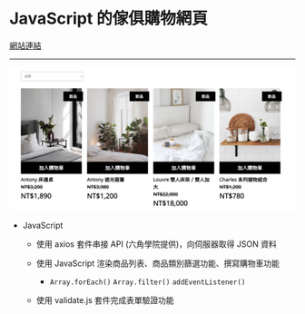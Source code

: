 # JavaScript 的傢俱購物網頁

[網站連結](https://hclin23.github.io/woworoom/)
<hr></hr>

![image](https://github.com/HCLin23/woworoom/blob/fix/image/forReadMe.png)

- JavaScript
  - 使用 axios 套件串接 API (六角學院提供)，向伺服器取得 JSON 資料

  - 使用 JavaScript 渲染商品列表、商品類別篩選功能、撰寫購物車功能
      - `Array.forEach()` `Array.filter()` `addEventListener()`
      
  - 使用 validate.js 套件完成表單驗證功能
  


